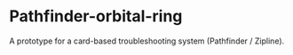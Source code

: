 # Pathfinder-orbital-ring
A prototype for a card-based troubleshooting system (Pathfinder / Zipline).
